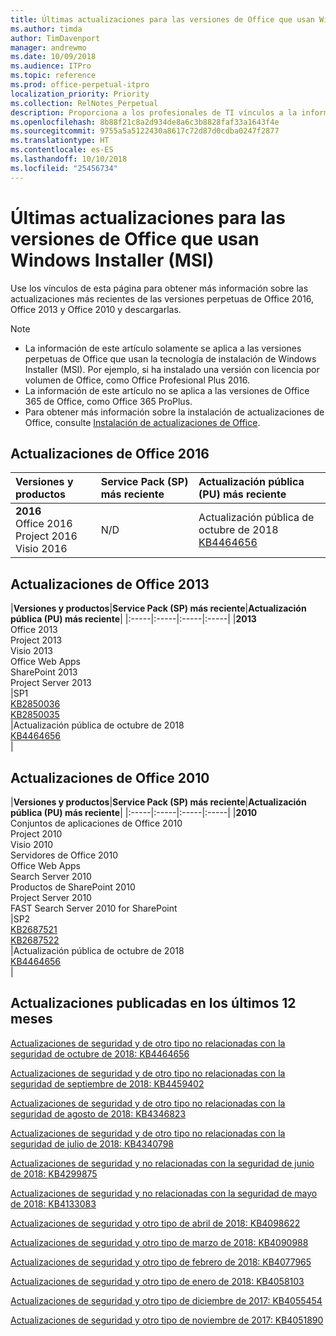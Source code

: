 ```yaml
---
title: Últimas actualizaciones para las versiones de Office que usan Windows Installer (MSI)
ms.author: timda
author: TimDavenport
manager: andrewmo
ms.date: 10/09/2018
ms.audience: ITPro
ms.topic: reference
ms.prod: office-perpetual-itpro
localization_priority: Priority
ms.collection: RelNotes_Perpetual
description: Proporciona a los profesionales de TI vínculos a la información de las últimas actualizaciones de las versiones perpetuas de Office 2016, Office 2013 y Office 2010.
ms.openlocfilehash: 8b88f21c8a2d934de8a6c3b8828faf33a1643f4e
ms.sourcegitcommit: 9755a5a5122430a8617c72d87d0cdba0247f2877
ms.translationtype: HT
ms.contentlocale: es-ES
ms.lasthandoff: 10/10/2018
ms.locfileid: "25456734"
---
```

# <a name="latest-updates-for-versions-of-office-that-use-windows-installer-msi"></a>Últimas actualizaciones para las versiones de Office que usan Windows Installer (MSI)

Use los vínculos de esta página para obtener más información sobre las actualizaciones más recientes de las versiones perpetuas de Office 2016, Office 2013 y Office 2010 y descargarlas.
  
 
> [!NOTE]
> - La información de este artículo solamente se aplica a las versiones perpetuas de Office que usan la tecnología de instalación de Windows Installer (MSI). Por ejemplo, si ha instalado una versión con licencia por volumen de Office, como Office Profesional Plus 2016.
> - La información de este artículo no se aplica a las versiones de Office 365 de Office, como Office 365 ProPlus.
> - Para obtener más información sobre la instalación de actualizaciones de Office, consulte [Instalación de actualizaciones de Office](https://support.office.com/article/2ab296f3-7f03-43a2-8e50-46de917611c5). 


## <a name="office-2016-updates"></a>Actualizaciones de Office 2016

|**Versiones y productos**|**Service Pack (SP) más reciente**|**Actualización pública (PU) más reciente**|
|:-----|:-----|:-----|
|**2016** <br/> Office 2016  <br/> Project 2016  <br/> Visio 2016  <br/> |N/D  <br/> |Actualización pública de octubre de 2018  <br/> [KB4464656](https://support.microsoft.com/help/4464656) <br/> |
   
## <a name="office-2013-updates"></a>Actualizaciones de Office 2013

|**Versiones y productos**|**Service Pack (SP) más reciente**|**Actualización pública (PU) más reciente**|
|:-----|:-----|:-----|:-----|
|**2013** <br/> Office 2013  <br/> Project 2013  <br/> Visio 2013  <br/> Office Web Apps  <br/> SharePoint 2013  <br/> Project Server 2013  <br/> |SP1 <br/> [KB2850036](https://support.microsoft.com/kb/2850036) <br/>[KB2850035](https://support.microsoft.com/kb/2850035) <br/> |Actualización pública de octubre de 2018  <br/> [KB4464656](https://support.microsoft.com/help/4464656) <br/> |
   
## <a name="office-2010-updates"></a>Actualizaciones de Office 2010

|**Versiones y productos**|**Service Pack (SP) más reciente**|**Actualización pública (PU) más reciente**|
|:-----|:-----|:-----|:-----|
|**2010** <br/> Conjuntos de aplicaciones de Office 2010  <br/> Project 2010  <br/> Visio 2010  <br/> Servidores de Office 2010  <br/> Office Web Apps  <br/> Search Server 2010  <br/> Productos de SharePoint 2010  <br/> Project Server 2010  <br/> FAST Search Server 2010 for SharePoint  <br/> |SP2 <br/>[KB2687521](https://support.microsoft.com/kb/2687521) <br/> [KB2687522](https://support.microsoft.com/kb/2687522) <br/> |Actualización pública de octubre de 2018 <br/>[KB4464656](https://support.microsoft.com/help/4464656) <br/>|
   

   
## <a name="updates-released-in-past-12-months"></a>Actualizaciones publicadas en los últimos 12 meses

[Actualizaciones de seguridad y de otro tipo no relacionadas con la seguridad de octubre de 2018: KB4464656](https://support.microsoft.com/help/4464656)

[Actualizaciones de seguridad y de otro tipo no relacionadas con la seguridad de septiembre de 2018: KB4459402](https://support.microsoft.com/help/4459402) 

[Actualizaciones de seguridad y de otro tipo no relacionadas con la seguridad de agosto de 2018: KB4346823](https://support.microsoft.com/help/4346823)   

[Actualizaciones de seguridad y de otro tipo no relacionadas con la seguridad de julio de 2018: KB4340798](https://support.microsoft.com/help/4340798)   

[Actualizaciones de seguridad y no relacionadas con la seguridad de junio de 2018: KB4299875](https://support.microsoft.com/help/4299875)  

[Actualizaciones de seguridad y no relacionadas con la seguridad de mayo de 2018: KB4133083 ](https://support.microsoft.com/en-us/help/4133083)
  
[Actualizaciones de seguridad y otro tipo de abril de 2018: KB4098622](https://support.microsoft.com/en-us/help/4098622) 
  
[Actualizaciones de seguridad y otro tipo de marzo de 2018: KB4090988](https://support.microsoft.com/en-us/help/4090988)  
  
[Actualizaciones de seguridad y otro tipo de febrero de 2018: KB4077965](https://support.microsoft.com/help/4077965)  
  
[Actualizaciones de seguridad y otro tipo de enero de 2018: KB4058103](https://support.microsoft.com/help/4058103)   
  
[Actualizaciones de seguridad y otro tipo de diciembre de 2017: KB4055454](https://support.microsoft.com/help/4055454)   
  
[Actualizaciones de seguridad y otro tipo de noviembre de 2017: KB4051890](https://support.microsoft.com/help/4051890)   
  
    

  

   
  
